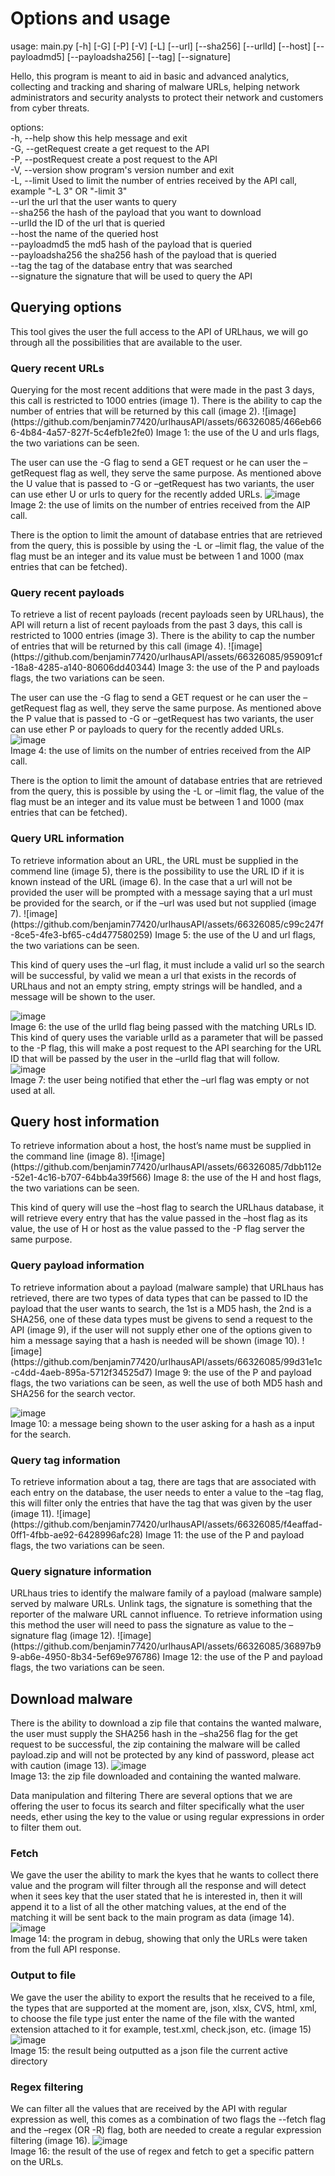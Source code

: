 <html>
<body>
<h1>Options and usage</h1>

usage: main.py [-h] [-G] [-P] [-V] [-L] [--url] [--sha256] [--urlId]
                  [--host] [--payloadmd5] [--payloadsha256] [--tag]
                  [--signature]

Hello, this program is meant to aid in basic and advanced analytics,
collecting and tracking and sharing of malware URLs, helping network
administrators and security analysts to protect their network and customers
from cyber threats.

options:  
  -h, --help               show this help message and exit  
  -G, --getRequest	       create a get request to the API  
  -P, --postRequest   	   create a post request to the API  
  -V, --version        	   show program's version number and exit  
  -L, --limit         		 Used to limit the number of entries received by the API
                       		 call, example "-L 3" OR "-limit 3"  
  --url                		 the url that the user wants to query  
  --sha256             	   the hash of the payload that you want to download  
  --urlId              		 the ID of the url that is queried  
  --host               		 the name of the queried host  
  --payloadmd5         	   the md5 hash of the payload that is queried  
  --payloadsha256      	   the sha256 hash of the payload that is queried  
  --tag                		 the tag of the database entry that was searched  
  --signature          	   the signature that will be used to query the API  

  
  
<h2>Querying options</h2>  
This tool gives the user the full access to the API of URLhaus, we will go through all the possibilities that are available to the user.

<h3>Query recent URLs</h3>  
Querying for the most recent additions that were made in the past 3 days, this call is restricted to 1000 entries (image 1).
There is the ability to cap the number of entries that will be returned by this call (image 2).
![image](https://github.com/benjamin77420/urlhausAPI/assets/66326085/466eb666-4b84-4a57-827f-5c4efb1e2fe0)  
Image 1: the use of the U and urls flags, the two variations can be seen.

The user can use the -G flag to send a GET request or he can user the –getRequest flag as well, they serve the same purpose.
As mentioned above the U value that is passed to -G or –getRequest has two variants, the user can use ether U or urls to query for the recently added URLs.
![image](https://github.com/benjamin77420/urlhausAPI/assets/66326085/0fadc1b6-02a8-4cf1-a91f-00fa12c18d28)  
Image 2: the use of limits on the number of entries received from the AIP call.

There is the option to limit the amount of database entries that are retrieved from the query, this is possible by using the -L or –limit flag, the value of the flag must be an integer and its value must be between 1 and 1000 (max entries that can be fetched).




<h3>Query recent payloads</h3>
To retrieve a list of recent payloads (recent payloads seen by URLhaus), the API will return a list of recent payloads from the past 3 days, this call is restricted to 1000 entries (image 3).
There is the ability to cap the number of entries that will be returned by this call (image 4).
![image](https://github.com/benjamin77420/urlhausAPI/assets/66326085/959091cf-18a8-4285-a140-80606dd40344)  
Image 3: the use of the P and payloads flags, the two variations can be seen.

The user can use the -G flag to send a GET request or he can user the –getRequest flag as well, they serve the same purpose.
As mentioned above the P value that is passed to -G or –getRequest has two variants, the user can use ether P or payloads to query for the recently added URLs.  
![image](https://github.com/benjamin77420/urlhausAPI/assets/66326085/44b10320-3bd0-435e-9a42-dddea7e08018)  
Image 4: the use of limits on the number of entries received from the AIP call.

There is the option to limit the amount of database entries that are retrieved from the query, this is possible by using the -L or –limit flag, the value of the flag must be an integer and its value must be between 1 and 1000 (max entries that can be fetched).








<h3>Query URL information</h3>
To retrieve information about an URL, the URL must be supplied in the commend line (image 5), there is the possibility to use the URL ID if it is known instead of the URL (image 6).
In the case that a url will not be provided the user will be prompted with a message saying that a url must be provided for the search, or if the –url was used but not supplied (image 7).
![image](https://github.com/benjamin77420/urlhausAPI/assets/66326085/c99c247f-8ce5-4fe3-bf65-c4d477580259)  
Image 5: the use of the U and url flags, the two variations can be seen.

This kind of query uses the –url flag, it must include a valid url so the search will be successful, by valid we mean a url that exists in the records of URLhaus and not an empty string, empty strings will be handled, and a message will be shown to the user.

![image](https://github.com/benjamin77420/urlhausAPI/assets/66326085/d3609003-8306-4a2b-98bc-584468dafb10)   
Image 6: the use of the urlId flag being passed with the matching URLs ID.
This kind of query uses the variable urlId as a parameter that will be passed to the -P flag, this will make a post request to the API searching for the URL ID that will be passed by the user in the –urlId flag that will follow.  
![image](https://github.com/benjamin77420/urlhausAPI/assets/66326085/c07733c0-0bad-41f5-81a0-0ca3ebca70a3)  
Image 7: the user being notified that ether the –url flag was empty or not used at all.





<h2>Query host information</h2>
To retrieve information about a host, the host’s name must be supplied in the command line (image 8).
![image](https://github.com/benjamin77420/urlhausAPI/assets/66326085/7dbb112e-52e1-4c16-b707-64bb4a39f566)  
Image 8: the use of the H and host flags, the two variations can be seen.

This kind of query will use the –host flag to search the URLhaus database, it will retrieve every entry that has the value passed in the –host flag as its value, the use of H or host as the value passed to the -P flag server the same purpose.

<h3>Query payload information</h3>
To retrieve information about a payload (malware sample) that URLhaus has retrieved, there are two types of data types that can be passed to ID the payload that the user wants to search, the 1st is a MD5 hash, the 2nd is a SHA256, one of these data types must be givens to send a request to the API (image 9), if the user will not supply ether one of the options given to him a message saying that a hash is needed will be shown (image 10).
![image](https://github.com/benjamin77420/urlhausAPI/assets/66326085/99d31e1c-c4dd-4aeb-895a-5712f34525d7)  
Image 9: the use of the P and payload flags, the two variations can be seen, as well the use	   of both MD5 hash and SHA256 for the search vector.

![image](https://github.com/benjamin77420/urlhausAPI/assets/66326085/d84ac9e8-0b92-46a2-a8f5-bdc59c59a6a9)  
Image 10: a message being shown to the user asking for a hash as a input for the search.

<h3>Query tag information</h3>
To retrieve information about a tag, there are tags that are associated with each entry on the database, the user needs to enter a value to the –tag flag, this will filter only the entries that have the tag that was given by the user (image 11).
![image](https://github.com/benjamin77420/urlhausAPI/assets/66326085/f4eaffad-0ff1-4fbb-ae92-6428996afc28)  
Image 11: the use of the P and payload flags, the two variations can be seen.



<h3>Query signature information</h3>
URLhaus tries to identify the malware family of a payload (malware sample) served by malware URLs.
Unlink tags, the signature is something that the reporter of the malware URL cannot influence. To retrieve information using this method the user will need to pass the signature as value to the – signature flag (image 12).
![image](https://github.com/benjamin77420/urlhausAPI/assets/66326085/36897b99-ab6e-4950-8b34-5ef69e976786)  
Image 12: the use of the P and payload flags, the two variations can be seen.

<h2>Download malware</h2>  

There is the ability to download a zip file that contains the wanted malware, the user must supply the SHA256 hash in the –sha256 flag for the get request to be successful, the zip containing the malware will be called payload.zip and will not be protected by any kind of password, please act with caution (image 13).
![image](https://github.com/benjamin77420/urlhausAPI/assets/66326085/fbcf1995-2d93-4e40-85de-f4a88260adc0)  
Image 13: the zip file downloaded and containing the wanted malware.


Data manipulation and filtering
There are several options that we are offering the user to focus its search and filter specifically what the user needs, ether using the key to the value or using regular expressions in order to filter them out.

<h3>Fetch</h3>

We gave the user the ability to mark the kyes that he wants to collect there value and the program will filter through all the response and will detect when it sees key that the user stated that he is interested in, then it will append it to a list of all the other matching values, at the end of the matching it will be sent back to the main program as data (image 14).
![image](https://github.com/benjamin77420/urlhausAPI/assets/66326085/4a6ca412-fc8b-4d43-9f9d-66d633a2b02d)  
Image 14: the program in debug, showing that only the URLs were taken from the full API response.

<h3>Output to file</h3>  

We gave the user the ability to export the results that he received to a file, the types that are supported at the moment are, json, xlsx, CVS, html, xml, to choose the file type just enter the name of the file with the wanted extension attached to it for example, test.xml, check.json, etc. (image 15)
![image](https://github.com/benjamin77420/urlhausAPI/assets/66326085/8040934b-e3c3-4d2e-a6cb-e5fc05b0191f)  
Image 15: the result being outputted as a json file the current active directory

<h3>Regex filtering</h3>  

We can filter all the values that are received by the API with regular expression as well, this comes as a combination of two flags the --fetch flag and the –regex (OR -R) flag, both are needed to create a regular expression filtering (image 16).
![image](https://github.com/benjamin77420/urlhausAPI/assets/66326085/f3c9c67d-c1a5-47ca-ac05-057597820a28)  
Image 16: the result of the use of regex and fetch to get a specific pattern on the URLs.




</body>
</html>

